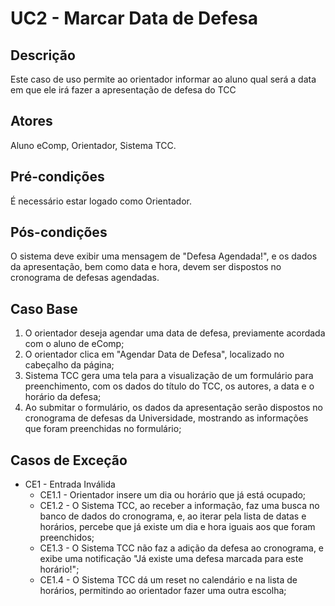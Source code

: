 # UC2 - Marcar Data de Defesa

## Descrição
Este caso de uso permite ao orientador informar ao aluno qual será a data em que ele irá fazer a apresentação de defesa do TCC
## Atores
Aluno eComp, Orientador, Sistema TCC.
## Pré-condições
É necessário estar logado como Orientador.
## Pós-condições
O sistema deve exibir uma mensagem de "Defesa Agendada!", e os dados da apresentação, bem como data e hora, devem ser dispostos no cronograma de defesas agendadas.
## Caso Base
1. O orientador deseja agendar uma data de defesa, previamente acordada com o aluno de eComp;
2. O orientador clica em "Agendar Data de Defesa", localizado no cabeçalho da página;
3. Sistema TCC gera uma tela para a visualização de um formulário para preenchimento, com os dados do título do TCC, os autores, a data e o horário da defesa;
4. Ao submitar o formulário, os dados da apresentação serão dispostos no cronograma de defesas da Universidade, mostrando as informações que foram preenchidas no formulário;
## Casos de Exceção
* CE1 - Entrada Inválida  
  * CE1.1 - Orientador insere um dia ou horário que já está ocupado;  
  * CE1.2 - O Sistema TCC, ao receber a informação, faz uma busca no banco de dados do cronograma, e, ao iterar pela lista de datas e horários, percebe que já existe um dia e hora iguais aos que foram preenchidos;  
  * CE1.3 - O Sistema TCC não faz a adição da defesa ao cronograma, e exibe uma notificação "Já existe uma defesa marcada para este horário!";  
  * CE1.4 - O Sistema TCC dá um reset no calendário e na lista de horários, permitindo ao orientador fazer uma outra escolha;  
